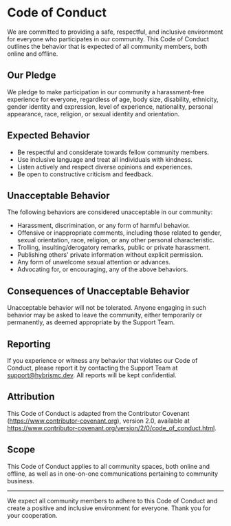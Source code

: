 # Code of Conduct

We are committed to providing a safe, respectful, and inclusive environment for everyone who participates in our community. This Code of Conduct outlines the behavior that is expected of all community members, both online and offline.

## Our Pledge

We pledge to make participation in our community a harassment-free experience for everyone, regardless of age, body size, disability, ethnicity, gender identity and expression, level of experience, nationality, personal appearance, race, religion, or sexual identity and orientation.

## Expected Behavior

- Be respectful and considerate towards fellow community members.
- Use inclusive language and treat all individuals with kindness.
- Listen actively and respect diverse opinions and experiences.
- Be open to constructive criticism and feedback.

## Unacceptable Behavior

The following behaviors are considered unacceptable in our community:

- Harassment, discrimination, or any form of harmful behavior.
- Offensive or inappropriate comments, including those related to gender, sexual orientation, race, religion, or any other personal characteristic.
- Trolling, insulting/derogatory remarks, public or private harassment.
- Publishing others' private information without explicit permission.
- Any form of unwelcome sexual attention or advances.
- Advocating for, or encouraging, any of the above behaviors.

## Consequences of Unacceptable Behavior

Unacceptable behavior will not be tolerated. Anyone engaging in such behavior may be asked to leave the community, either temporarily or permanently, as deemed appropriate by the Support Team.

## Reporting

If you experience or witness any behavior that violates our Code of Conduct, please report it by contacting the Support Team at [support@hybrismc.dev](mailto:support@hybrismc.dev). All reports will be kept confidential.

## Attribution

This Code of Conduct is adapted from the Contributor Covenant (https://www.contributor-covenant.org), version 2.0, available at https://www.contributor-covenant.org/version/2/0/code_of_conduct.html.

## Scope

This Code of Conduct applies to all community spaces, both online and offline, as well as in one-on-one communications pertaining to community business.

---

We expect all community members to adhere to this Code of Conduct and create a positive and inclusive environment for everyone. Thank you for your cooperation.
